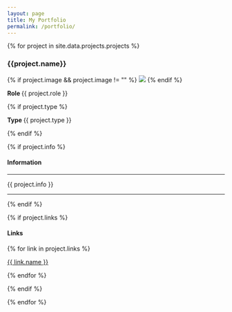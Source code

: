 ```yaml
---
layout: page
title: My Portfolio
permalink: /portfolio/
---
```


{% for project in site.data.projects.projects %}

### {{project.name}}

{% if project.image && project.image != "" %}
  <img src="{{ project.image }}" class="icon">
{% endif %}

<strong> Role </strong>{{ project.role }}

{% if project.type %}

<strong> Type </strong>{{ project.type }}

{% endif %}

{% if project.info %}

#### Information  
---

  {{ project.info }}

---

{% endif %}


{% if project.links %}
#### Links

  {% for link in project.links %}

  <a href="{{ link.link }}">{{ link.name }}</a>

  {% endfor %}

{% endif %}


{% endfor %}
